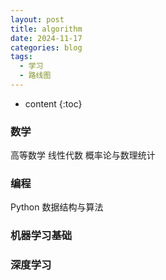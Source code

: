 ```yaml
---
layout: post
title: algorithm
date: 2024-11-17
categories: blog
tags:
  - 学习
  - 路线图
---
```

* content
{:toc}


### 数学

高等数学
线性代数
概率论与数理统计

### 编程

Python
数据结构与算法


### 机器学习基础

### 深度学习

